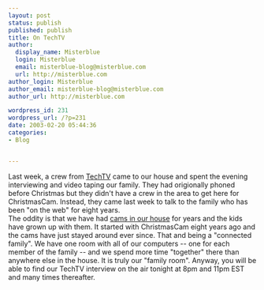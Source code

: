 ```yaml
---
layout: post
status: publish
published: publish
title: On TechTV
author:
  display_name: Misterblue
  login: Misterblue
  email: misterblue-blog@misterblue.com
  url: http://misterblue.com
author_login: Misterblue
author_email: misterblue-blog@misterblue.com
author_url: http://misterblue.com

wordpress_id: 231
wordpress_url: /?p=231
date: 2003-02-20 05:44:36
categories:
- Blog


---
```

Last week, a crew from <a href="http://www.techtv.com">TechTV</a> came to our house and spent the evening interviewing and video taping our family.  They had origionally phoned before Christmas but they didn't have a crew in the area to get here for ChristmasCam.  Instead, they came last week to talk to the family who has been "on the web" for eight years.  
The oddity is  that we have had <a href="http://www.livingroomcam.us">cams in our house</a> for years and the kids have grown up with them.  It started with ChristmasCam eight years ago and the cams have just stayed around ever since.
That and being a "connected family".  We have one room with all of our computers -- one for each member of the family -- and we spend more time "together" there than anywhere else in the house.  It is truly our "family room".
Anyway, you will be able to find our TechTV interview on the air tonight at 8pm and 11pm EST and many times thereafter.
